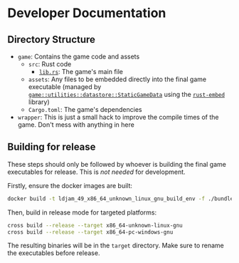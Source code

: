 # Developer Documentation

## Directory Structure

- `game`: Contains the game code and assets
  - `src`: Rust code
    - [`lib.rs`](game/src/lib.rs): The game's main file
  - `assets`: Any files to be embedded directly into the final game executable (managed by [`game::utilities::datastore::StaticGameData`](game/src/utilities/datastore.rs) using the [`rust-embed`](https://github.com/pyros2097/rust-embed) library)
  - `Cargo.toml`: The game's dependencies
- `wrapper`: This is just a small hack to improve the compile times of the game. Don't mess with anything in here

## Building for release

These steps should only be followed by whoever is building the final game executables for release. This is *not needed* for development.

Firstly, ensure the docker images are built:

```sh
docker build -t ldjam_49_x86_64_unknown_linux_gnu_build_env -f ./bundle/docker/x86_64-unknown-linux-gnu.dockerfile .
```

Then, build in release mode for targeted platforms:

```sh
cross build --release --target x86_64-unknown-linux-gnu
cross build --release --target x86_64-pc-windows-gnu
```

The resulting binaries will be in the `target` directory. Make sure to rename the executables before release.
